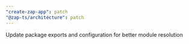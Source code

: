 ```yaml
---
"create-zap-app": patch
"@zap-ts/architecture": patch
---
```


Update package exports and configuration for better module resolution
